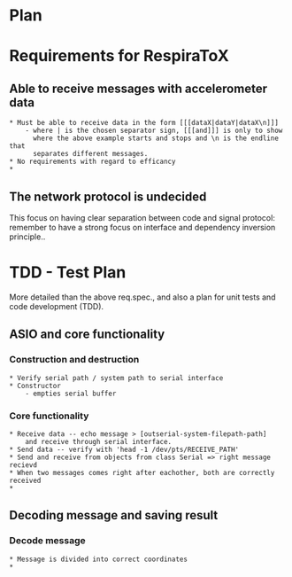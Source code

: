 Plan
=====

Requirements for RespiraToX
================================================
Able to receive messages with accelerometer data
------------------------------------------------
    * Must be able to receive data in the form [[[dataX|dataY|dataX\n]]]
        - where | is the chosen separator sign, [[[and]]] is only to show
          where the above example starts and stops and \n is the endline that
          separates different messages.
    * No requirements with regard to efficancy
    * 
The network protocol is undecided
------------------------------------------------
This focus on having clear separation between code and signal protocol:
remember to have a strong focus on interface and dependency inversion principle..

TDD - Test Plan
================================================
More detailed than the above req.spec., and also a plan for unit tests and
code development (TDD). 

ASIO and core functionality
---------------------------
### Construction and destruction
    * Verify serial path / system path to serial interface
    * Constructor
        - empties serial buffer
### Core functionality
    * Receive data -- echo message > [outserial-system-filepath-path]
        and receive through serial interface.
    * Send data -- verify with 'head -1 /dev/pts/RECEIVE_PATH'
    * Send and receive from objects from class Serial => right message recievd
    * When two messages comes right after eachother, both are correctly received
    * 

Decoding message and saving result
------------------------------------------------
### Decode message
    * Message is divided into correct coordinates
    * 
